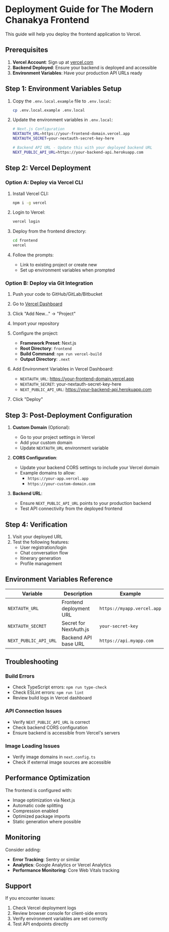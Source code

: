 # Deployment Guide for The Modern Chanakya Frontend

This guide will help you deploy the frontend application to Vercel.

## Prerequisites

1. **Vercel Account**: Sign up at [vercel.com](https://vercel.com)
2. **Backend Deployed**: Ensure your backend is deployed and accessible
3. **Environment Variables**: Have your production API URLs ready

## Step 1: Environment Variables Setup

1. Copy the `.env.local.example` file to `.env.local`:
   ```bash
   cp .env.local.example .env.local
   ```

2. Update the environment variables in `.env.local`:
   ```bash
   # Next.js Configuration
   NEXTAUTH_URL=https://your-frontend-domain.vercel.app
   NEXTAUTH_SECRET=your-nextauth-secret-key-here

   # Backend API URL - Update this with your deployed backend URL
   NEXT_PUBLIC_API_URL=https://your-backend-api.herokuapp.com
   ```

## Step 2: Vercel Deployment

### Option A: Deploy via Vercel CLI

1. Install Vercel CLI:
   ```bash
   npm i -g vercel
   ```

2. Login to Vercel:
   ```bash
   vercel login
   ```

3. Deploy from the frontend directory:
   ```bash
   cd frontend
   vercel
   ```

4. Follow the prompts:
   - Link to existing project or create new
   - Set up environment variables when prompted

### Option B: Deploy via Git Integration

1. Push your code to GitHub/GitLab/Bitbucket

2. Go to [Vercel Dashboard](https://vercel.com/dashboard)

3. Click "Add New..." → "Project"

4. Import your repository

5. Configure the project:
   - **Framework Preset**: Next.js
   - **Root Directory**: `frontend`
   - **Build Command**: `npm run vercel-build`
   - **Output Directory**: `.next`

6. Add Environment Variables in Vercel Dashboard:
   - `NEXTAUTH_URL`: https://your-frontend-domain.vercel.app
   - `NEXTAUTH_SECRET`: your-nextauth-secret-key-here
   - `NEXT_PUBLIC_API_URL`: https://your-backend-api.herokuapp.com

7. Click "Deploy"

## Step 3: Post-Deployment Configuration

1. **Custom Domain** (Optional):
   - Go to your project settings in Vercel
   - Add your custom domain
   - Update `NEXTAUTH_URL` environment variable

2. **CORS Configuration**:
   - Update your backend CORS settings to include your Vercel domain
   - Example domains to allow:
     - `https://your-app.vercel.app`
     - `https://your-custom-domain.com`

3. **Backend URL**:
   - Ensure `NEXT_PUBLIC_API_URL` points to your production backend
   - Test API connectivity from the deployed frontend

## Step 4: Verification

1. Visit your deployed URL
2. Test the following features:
   - User registration/login
   - Chat conversation flow
   - Itinerary generation
   - Profile management

## Environment Variables Reference

| Variable | Description | Example |
|----------|-------------|---------|
| `NEXTAUTH_URL` | Frontend deployment URL | `https://myapp.vercel.app` |
| `NEXTAUTH_SECRET` | Secret for NextAuth.js | `your-secret-key` |
| `NEXT_PUBLIC_API_URL` | Backend API base URL | `https://api.myapp.com` |

## Troubleshooting

### Build Errors
- Check TypeScript errors: `npm run type-check`
- Check ESLint errors: `npm run lint`
- Review build logs in Vercel dashboard

### API Connection Issues
- Verify `NEXT_PUBLIC_API_URL` is correct
- Check backend CORS configuration
- Ensure backend is accessible from Vercel's servers

### Image Loading Issues
- Verify image domains in `next.config.ts`
- Check if external image sources are accessible

## Performance Optimization

The frontend is configured with:
- Image optimization via Next.js
- Automatic code splitting
- Compression enabled
- Optimized package imports
- Static generation where possible

## Monitoring

Consider adding:
- **Error Tracking**: Sentry or similar
- **Analytics**: Google Analytics or Vercel Analytics
- **Performance Monitoring**: Core Web Vitals tracking

## Support

If you encounter issues:
1. Check Vercel deployment logs
2. Review browser console for client-side errors
3. Verify environment variables are set correctly
4. Test API endpoints directly
